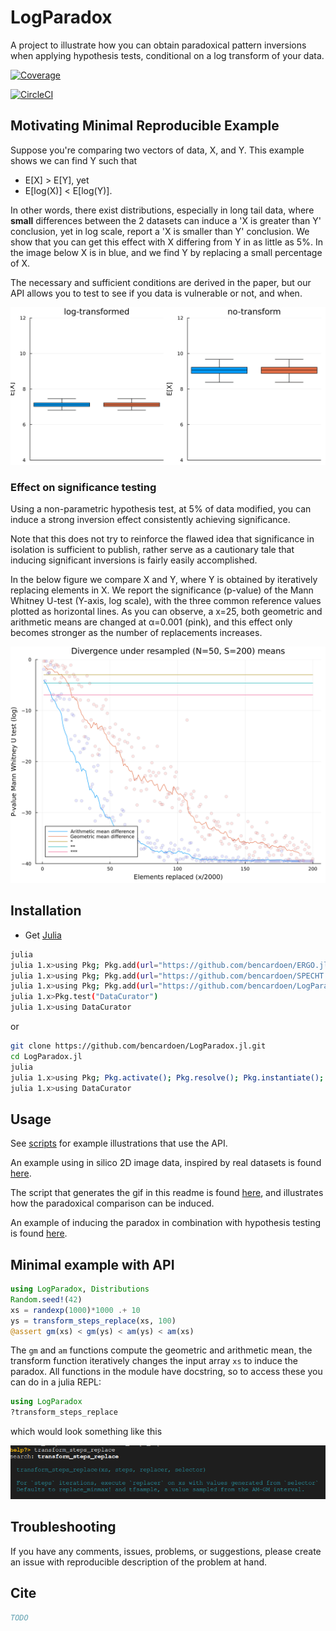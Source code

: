 # LogParadox

A project to illustrate how you can obtain paradoxical pattern inversions when applying hypothesis tests, conditional on a log transform of your data.

[![Coverage](https://codecov.io/gh/bencardoen/LogParadox.jl/branch/main/graph/badge.svg)](https://codecov.io/gh/bencardoen/LogParadox.jl)

[![CircleCI](https://dl.circleci.com/status-badge/img/gh/bencardoen/LogParadox.jl/tree/main.svg?style=svg&circle-token=304e0f4d40f0fdb0363572f8fabf8ee73334ebfd)](https://dl.circleci.com/status-badge/redirect/gh/bencardoen/LogParadox.jl/tree/main)

## Motivating Minimal Reproducible Example
Suppose you're comparing two vectors of data, X, and Y. This example shows we can find Y such that
* E[X] > E[Y],
yet
* E[log(X)] <  E[log(Y)].

In other words, there exist distributions, especially in long tail data, where **small** differences between the 2 datasets can induce a 'X is greater than Y' conclusion, yet in log scale, report a 'X is smaller than Y' conclusion.
We show that you can get this effect with X differing from Y in as little as 5%.
In the image below X is in blue, and we find Y by replacing a small percentage of X.

The necessary and sufficient conditions are derived in the paper, but our API allows you to test to see if you data is vulnerable or not, and when.


![example](figures/interactivelp.gif)

### Effect on significance testing
Using a non-parametric hypothesis test, at 5% of data modified, you can induce a strong inversion effect consistently achieving significance.

Note that this does not try to reinforce the flawed idea that significance in isolation is sufficient to publish, rather serve as a cautionary tale that inducing significant inversions is fairly easily accomplished.

In the below figure we compare X and Y, where Y is obtained by iteratively replacing elements in X.
We report the significance (p-value) of the Mann Whitney U-test (Y-axis, log scale), with the three common reference values plotted as horizontal lines.
As you can observe, a x=25, both geometric and arithmetic means are changed at α=0.001 (pink), and this effect only becomes stronger as the number of replacements increases.

![example](figures/pvals50_200.png)

## Installation
- Get [Julia](https://julialang.org/learning/getting-started/)
```bash
julia
julia 1.x>using Pkg; Pkg.add(url="https://github.com/bencardoen/ERGO.jl.git")
julia 1.x>using Pkg; Pkg.add(url="https://github.com/bencardoen/SPECHT.jl.git")
julia 1.x>using Pkg; Pkg.add(url="https://github.com/bencardoen/LogParadox.jl.git")
julia 1.x>Pkg.test("DataCurator")
julia 1.x>using DataCurator
```
or
```bash
git clone https://github.com/bencardoen/LogParadox.jl.git
cd LogParadox.jl
julia
julia 1.x>using Pkg; Pkg.activate(); Pkg.resolve(); Pkg.instantiate(); Pkg.test()
julia 1.x>using DataCurator
```

## Usage

See [scripts](https://github.com/bencardoen/LogParadox.jl/tree/main/scripts) for example illustrations that use the API.

An example using in silico 2D image data, inspired by real datasets is found [here](https://github.com/bencardoen/LogParadox.jl/tree/main/scripts/markov.jl).

The script that generates the gif in this readme is found [here](https://github.com/bencardoen/LogParadox.jl/tree/main/scripts/gif.jl), and illustrates how the paradoxical comparison can be induced.

An example of inducing the paradox in combination with hypothesis testing is found [here](https://github.com/bencardoen/LogParadox.jl/blob/main/scripts/mwu.jl).

## Minimal example with API
```julia
using LogParadox, Distributions
Random.seed!(42)
xs = randexp(1000)*1000 .+ 10
ys = transform_steps_replace(xs, 100)
@assert gm(xs) < gm(ys) < am(ys) < am(xs)
```
The `gm` and `am` functions compute the geometric and arithmetic mean, the transform function iteratively changes the input array `xs` to induce the paradox.
All functions in the module have docstring, so to access these you can do in a julia REPL:
```julia
using LogParadox
?transform_steps_replace
```
which would look something like this

![docstring](figures/docs.png)

## Troubleshooting
If you have any comments, issues, problems, or suggestions, please create an issue with reproducible description of the problem at hand.

## Cite
```bibtex
TODO
```

